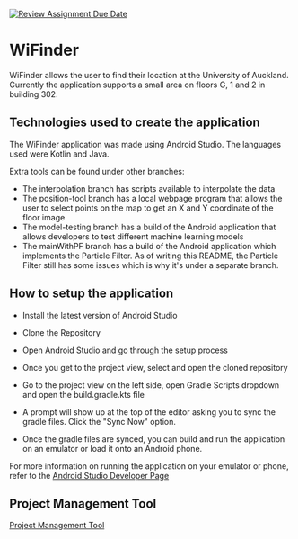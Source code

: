 [![Review Assignment Due Date](https://classroom.github.com/assets/deadline-readme-button-22041afd0340ce965d47ae6ef1cefeee28c7c493a6346c4f15d667ab976d596c.svg)](https://classroom.github.com/a/4-04QCSZ)

# WiFinder
WiFinder allows the user to find their location at the University of Auckland. Currently the application supports a small area on floors G, 1 and 2 in building 302.

## Technologies used to create the application
The WiFinder application was made using Android Studio. The languages used were Kotlin and Java.

Extra tools can be found under other branches:
- The interpolation branch has scripts available to interpolate the data
- The position-tool branch has a local webpage program that allows the user to select points on the map to get an X and Y coordinate of the floor image
- The model-testing branch has a build of the Android application that allows developers to test different machine learning models
- The mainWithPF branch has a build of the Android application which implements the Particle Filter. As of writing this README, the Particle Filter still has some issues which is why it's under a separate branch.

## How to setup the application
- Install the latest version of Android Studio
- Clone the Repository
- Open Android Studio and go through the setup process
- Once you get to the project view, select and open the cloned repository

- Go to the project view on the left side, open Gradle Scripts dropdown and open the build.gradle.kts file
- A prompt will show up at the top of the editor asking you to sync the gradle files. Click the "Sync Now" option.

- Once the gradle files are synced, you can build and run the application on an emulator or load it onto an Android phone.

For more information on running the application on your emulator or phone, refer to the [Android Studio Developer Page](https://developer.android.com/studio/run/device)

## Project Management Tool
[Project Management Tool](https://github.com/orgs/uoa-compsci399-2025-s1/projects/24)